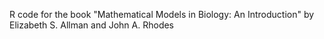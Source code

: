 R code for the book "Mathematical Models in Biology: An Introduction" by Elizabeth S. Allman and John A. Rhodes
